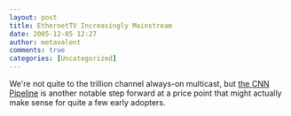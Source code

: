 ```yaml
---
layout: post
title: EthernetTV Increasingly Mainstream
date: 2005-12-05 12:27
author: metavalent
comments: true
categories: [Uncategorized]
---
```

We're not quite to the trillion channel always-on multicast, but <a href="http://www.cnn.com/pipeline/">the CNN Pipeline</a> is another notable step forward at a price point that might actually make sense for quite a few early adopters.
